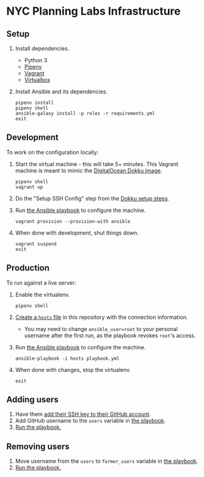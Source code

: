 # NYC Planning Labs Infrastructure

## Setup

1. Install dependencies.
    * Python 3
    * [Pipenv](https://docs.pipenv.org)
    * [Vagrant](https://www.vagrantup.com/)
    * [Virtualbox](https://www.virtualbox.org/)
1. Install Ansible and its dependencies.

    ```shell
    pipenv install
    pipenv shell
    ansible-galaxy install -p roles -r requirements.yml
    exit
    ```

## Development

To work on the configuration locally:

1. Start the virtual machine - this will take 5+ minutes. This Vagrant machine is meant to mimic the [DigitalOcean Dokku image](https://www.digitalocean.com/products/one-click-apps/dokku/).

    ```shell
    pipenv shell
    vagrant up
    ```

1. Do the "Setup SSH Config" step from the [Dokku setup steps](http://dokku.viewdocs.io/dokku/getting-started/install/vagrant/).
1. Run [the Ansible playbook](playbook.yml) to configure the machine.

    ```shell
    vagrant provision --provision-with ansible
    ```

1. When done with development, shut things down.

    ```shell
    vagrant suspend
    exit
    ```

## Production

To run against a live server:

1. Enable the virtualenv.

    ```shell
    pipenv shell
    ```

1. [Create a `hosts` file](https://docs.ansible.com/ansible/latest/user_guide/intro_inventory.html) in this repository with the connection information.
    * You may need to change `ansible_user=root` to your personal username after the first run, as the playbook revokes `root`'s access.
1. Run [the Ansible playbook](playbook.yml) to configure the machine.

    ```shell
    ansible-playbook -i hosts playbook.yml
    ```

1. When done with changes, stop the virtualenv.

    ```shell
    exit
    ```

## Adding users

1. Have them [add their SSH key to their GitHub account](https://help.github.com/articles/adding-a-new-ssh-key-to-your-github-account/).
1. Add GitHub username to the `users` variable in [the playbook](playbook.yml).
1. [Run the playbook.](#production)

## Removing users

1. Move username from the `users` to `former_users` variable in [the playbook](playbook.yml).
1. [Run the playbook.](#production)
